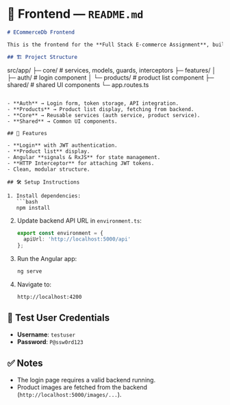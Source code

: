 # 📌 Frontend — `README.md`

```markdown
# ECommerceDb Frontend

This is the frontend for the **Full Stack E-commerce Assignment**, built with **Angular**.

## 🏗️ Project Structure

````

src/app/
├─ core/        # services, models, guards, interceptors
├─ features/
│    ├─ auth/       # login component
│    └─ products/   # product list component
├─ shared/      # shared UI components
└─ app.routes.ts

````

- **Auth** → Login form, token storage, API integration.
- **Products** → Product list display, fetching from backend.
- **Core** → Reusable services (auth service, product service).
- **Shared** → Common UI components.

## 🚀 Features

- **Login** with JWT authentication.
- **Product list** display.
- Angular **signals & RxJS** for state management.
- **HTTP Interceptor** for attaching JWT tokens.
- Clean, modular structure.

## 🛠️ Setup Instructions

1. Install dependencies:
   ```bash
   npm install
````

2. Update backend API URL in `environment.ts`:

   ```ts
   export const environment = {
     apiUrl: 'http://localhost:5000/api'
   };
   ```

3. Run the Angular app:

   ```bash
   ng serve
   ```

4. Navigate to:

   ```
   http://localhost:4200
   ```

## 👤 Test User Credentials

* **Username**: `testuser`
* **Password**: `P@ssw0rd123`

## ✅ Notes

* The login page requires a valid backend running.
* Product images are fetched from the backend (`http://localhost:5000/images/...`).
